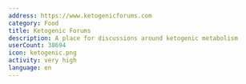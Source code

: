 ```yaml
---
address: https://www.ketogenicforums.com
category: Food
title: Ketogenic Forums
description: A place for discussions around ketogenic metabolism
userCount: 38694
icon: ketogenic.png
activity: very high
language: en
---
```

